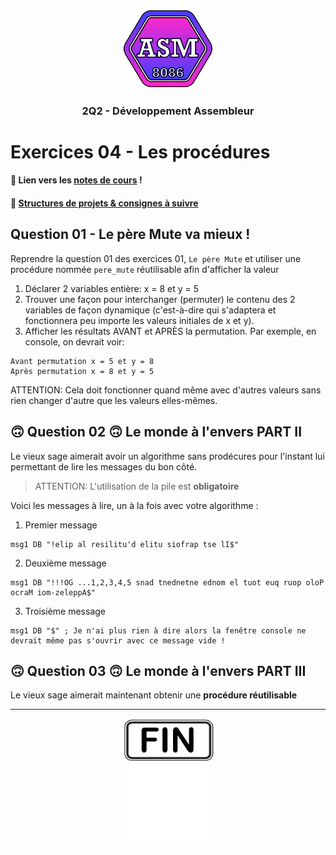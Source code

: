 <p align="Center"><img src="../includes/logo.png" alt="drawing" width="150"/></p>
<h3 align="Center">2Q2 - Développement Assembleur</h3>

# Exercices 04 - Les procédures

#### 📝 Lien vers les [notes de cours](https://slides.com/hkoncept/2q2-04/fullscreen?token=3QPss-cZ) !

#### 📁 [Structures de projets & consignes à suivre](../includes/rules.md)

## Question 01 - Le père Mute va mieux !

Reprendre la question 01 des exercices 01, `Le père Mute` et utiliser une procédure nommée `pere_mute` réutilisable afin d'afficher la valeur

1. Déclarer 2 variables entière: x = 8 et y = 5
2. Trouver une façon pour interchanger (permuter) le contenu des 2 variables de façon dynamique (c'est-à-dire qui s'adaptera et fonctionnera peu importe les valeurs initiales de x et y).
3. Afficher les résultats AVANT et APRÈS la permutation. Par exemple, en console, on devrait voir:

```
Avant permutation x = 5 et y = 8
Après permutation x = 8 et y = 5
```

ATTENTION: Cela doit fonctionner quand même avec d'autres valeurs sans rien changer d'autre que les valeurs elles-mêmes.

## 🙃 Question 02 🙃 Le monde à l'envers PART II

Le vieux sage aimerait avoir un algorithme sans prodécures pour l'instant lui permettant de lire les messages du bon côté.

> ATTENTION: L'utilisation de la pile est **obligatoire**

Voici les messages à lire, un à la fois avec votre algorithme :

1. Premier message

```
msg1 DB "!elip al resilitu'd elitu siofrap tse lI$"
```

2. Deuxième message

```
msg1 DB "!!!OG ...1,2,3,4,5 snad tnednetne ednom el tuot euq ruop oloP ocraM iom-zeleppA$"
```

3. Troisième message

```
msg1 DB "$" ; Je n'ai plus rien à dire alors la fenêtre console ne devrait même pas s'ouvrir avec ce message vide !
```

## 🙃 Question 03 🙃 Le monde à l'envers PART III

Le vieux sage aimerait maintenant obtenir une **procédure réutilisable**

<hr><p align="Center"><img src="./images/end.png" alt="drawing" width="150"/></p>
